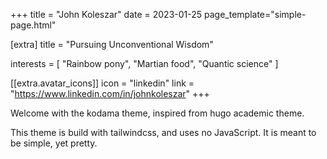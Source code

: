 +++
title = "John Koleszar"
date = 2023-01-25
page_template="simple-page.html"

[extra]
title = "Pursuing Unconventional Wisdom"

interests = [
  "Rainbow pony",
  "Martian food",
  "Quantic science"
]

[[extra.avatar_icons]]
  icon = "linkedin"
  link = "https://www.linkedin.com/in/johnkoleszar"
+++

Welcome with the kodama theme, inspired from hugo academic theme.

This theme is build with tailwindcss, and uses no JavaScript. It is meant to be simple, yet pretty.
